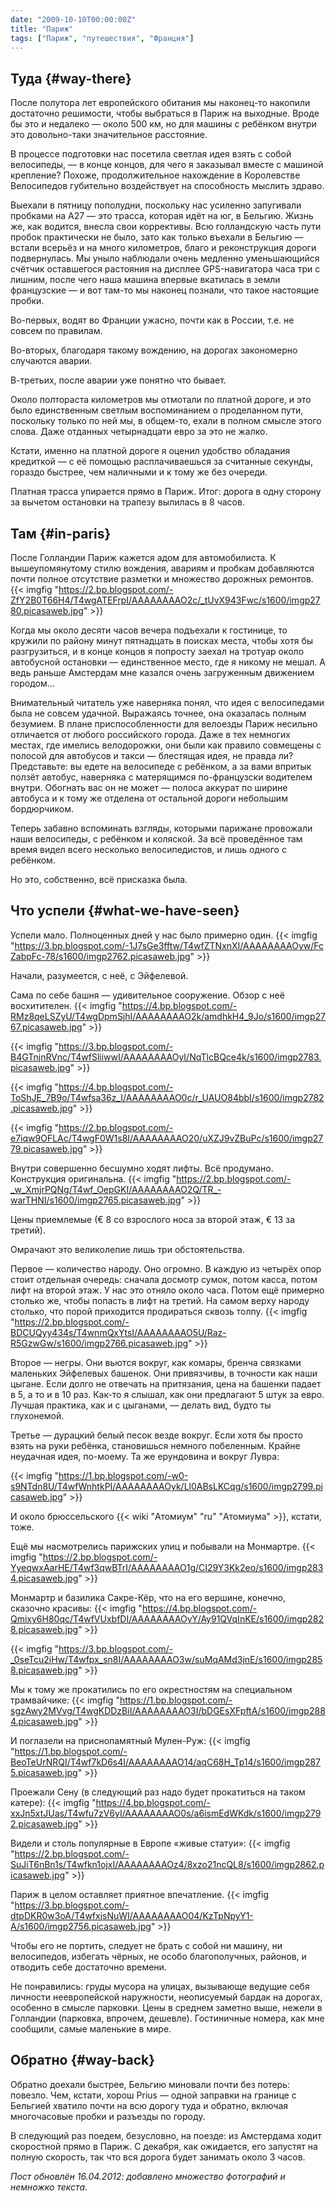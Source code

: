 ```yaml
---
date: "2009-10-10T00:00:00Z"
title: "Париж"
tags: ["Париж", "путешествия", "Франция"]
---
```


## Туда {#way-there}

После полутора лет европейского обитания мы наконец-то накопили достаточно решимости, чтобы выбраться в Париж на выходные. Вроде бы это и недалеко — около 500 км, но для машины с ребёнком внутри это довольно-таки значительное расстояние.

В процессе подготовки нас посетила светлая идея взять с собой велосипеды, — в конце концов, для чего я заказывал вместе с машиной крепление? Похоже, продолжительное нахождение в Королевстве Велосипедов губительно воздействует на способность мыслить здраво.

<!--more-->

Выехали в пятницу пополудни, поскольку нас усиленно запугивали пробками на А27 — это трасса, которая идёт на юг, в Бельгию. Жизнь же, как водится, внесла свои коррективы. Всю голландскую часть пути пробок практически не было, зато как только въехали в Бельгию — встали всерьёз и на много километров, благо и реконструкция дороги подвернулась. Мы уныло наблюдали очень медленно уменьшающийся счётчик оставшегося растояния на дисплее GPS-навигатора часа три с лишним, после чего наша машина впервые вкатилась в земли французские — и вот там-то мы наконец познали, что такое настоящие пробки.

Во-первых, водят во Франции ужасно, почти как в России, т.е. не совсем по правилам.

Во-вторых, благодаря такому вождению, на дорогах закономерно случаются аварии.

В-третьих, после аварии уже понятно что бывает.

Около полтораста километров мы отмотали по платной дороге, и это было единственным светлым воспоминанием о проделанном пути, поскольку только по ней мы, в общем-то, ехали в полном смысле этого слова. Даже отданных четырнадцати евро за это не жалко.

Кстати, именно на платной дороге я оценил удобство обладания кредиткой — с её помощью расплачиваешься за считанные секунды, гораздо быстрее, чем наличными и к тому же без очереди.

Платная трасса упирается прямо в Париж. Итог: дорога в одну сторону за вычетом остановки на трапезу вылилась в 8 часов.

## Там {#in-paris}

После Голландии Париж кажется адом для автомобилиста. К вышеупомянутому стилю вождения, авариям и пробкам добавляются почти полное отсутствие разметки и множество дорожных ремонтов.
{{< imgfig "https://2.bp.blogspot.com/-ZfY2B0T66H4/T4wgATEFrpI/AAAAAAAAO2c/_tUvX943Fwc/s1600/imgp2780.picasaweb.jpg" >}}

Когда мы около десяти часов вечера подъехали к гостинице, то кружили по району минут пятнадцать в поисках места, чтобы хотя бы разгрузиться, и в конце концов я попросту заехал на тротуар около автобусной остановки — единственное место, где я никому не мешал. А ведь раньше Амстердам мне казался очень загруженным движением городом…

Внимательный читатель уже наверняка понял, что идея с велосипедами была не совсем удачной. Выражаясь точнее, она оказалась полным безумием. В плане приспособленности для велоезды Париж несильно отличается от любого российского города. Даже в тех немногих местах, где имелись велодорожки, они были как правило совмещены с полосой для автобусов и такси — блестящая идея, не правда ли? Представьте: вы едете на велосипеде с ребёнком, а за вами впритык ползёт автобус, наверняка с матерящимся по-французски водителем внутри. Обогнать вас он не может — полоса аккурат по ширине автобуса и к тому же отделена от остальной дороги небольшим бордюрчиком.

Теперь забавно вспоминать взгляды, которыми парижане провожали наши велосипеды, с ребёнком и коляской. За всё проведённое там время видел всего несколько велосипедистов, и лишь одного с ребёнком.

Но это, собственно, всё присказка была.

## Что успели {#what-we-have-seen}

Успели мало. Полноценных дней у нас было примерно один.
{{< imgfig "https://3.bp.blogspot.com/-1J7sGe3fftw/T4wfZTNxnXI/AAAAAAAAOyw/FcZabpFc-78/s1600/imgp2762.picasaweb.jpg" >}}

Начали, разумеется, с неё, с Эйфелевой.

Сама по себе башня — удивительное сооружение. Обзор с неё восхитителен.
{{< imgfig "https://4.bp.blogspot.com/-RMz8qeLSZyU/T4wgDpmSjhI/AAAAAAAAO2k/amdhkH4_9Jo/s1600/imgp2767.picasaweb.jpg" >}}

{{< imgfig "https://3.bp.blogspot.com/-B4GTnjnRVnc/T4wfSliiwwI/AAAAAAAAOyI/NqTlcBQce4k/s1600/imgp2783.picasaweb.jpg" >}}

{{< imgfig "https://4.bp.blogspot.com/-ToShJE_7B9o/T4wfsa36z_I/AAAAAAAAO0c/r_UAUO84bbI/s1600/imgp2782.picasaweb.jpg" >}}

{{< imgfig "https://2.bp.blogspot.com/-e7iqw9OFLAc/T4wgF0W1s8I/AAAAAAAAO20/uXZJ9vZBuPc/s1600/imgp2779.picasaweb.jpg" >}}

Внутри совершенно бесшумно ходят лифты. Всё продумано. Конструкция оригинальна.
{{< imgfig "https://2.bp.blogspot.com/-_w_XmjrPQNg/T4wf_OepGKI/AAAAAAAAO2Q/TR_-warTHNI/s1600/imgp2765.picasaweb.jpg" >}}

Цены приемлемые (€ 8 со взрослого носа за второй этаж, € 13 за третий).

Омрачают это великолепие лишь три обстоятельства.

Первое — количество народу. Оно огромно. В каждую из четырёх опор стоит отдельная очередь: сначала досмотр сумок, потом касса, потом лифт на второй этаж. У нас это отняло около часа. Потом ещё примерно столько же, чтобы попасть в лифт на третий. На самом верху народу столько, что порой приходится продираться сквозь толпу.
{{< imgfig "https://2.bp.blogspot.com/-BDCUQyy434s/T4wnmQxYtsI/AAAAAAAAO5U/Raz-R5GzwGw/s1600/imgp2766.picasaweb.jpg" >}}

Второе — негры. Они вьются вокруг, как комары, бренча связками маленьких Эйфелевых башенок. Они привязчивы, в точности как наши цыгане. Если долго не отвечать на притязания, цена на башенки падает в 5, а то и в 10 раз. Как-то я слышал, как они предлагают 5 штук за евро. Лучшая практика, как и с цыганами, — делать вид, будто ты глухонемой.

Третье — дурацкий белый песок везде вокруг. Если хотя бы просто взять на руки ребёнка, становишься немного побеленным. Крайне неудачная идея, по-моему. Та же ерундовина и вокруг Лувра:

{{< imgfig "https://1.bp.blogspot.com/-w0-s9NTdn8U/T4wfWnhtkPI/AAAAAAAAOyk/Ll0ABsLKCqg/s1600/imgp2799.picasaweb.jpg" >}}

И около брюссельского {{< wiki "Атомиум" "ru" "Атомиума" >}}, кстати, тоже.

Ещё мы насмотрелись парижских улиц и побывали на Монмартре.
{{< imgfig "https://2.bp.blogspot.com/-YyeqwxAarHE/T4wf3qwBTrI/AAAAAAAAO1g/CI29Y3Kk2eo/s1600/imgp2834.picasaweb.jpg" >}}

Монмартр и базилика Сакре-Кёр, что на его вершине, конечно, сказочно красивы:
{{< imgfig "https://4.bp.blogspot.com/-Qmixy6H80qc/T4wfVUxbfDI/AAAAAAAAOyY/Ay91QVqInKE/s1600/imgp2828.picasaweb.jpg" >}}

{{< imgfig "https://3.bp.blogspot.com/-_0seTcu2iHw/T4wfpx_sn8I/AAAAAAAAO3w/suMqAMd3jnE/s1600/imgp2858.picasaweb.jpg" >}}

Мы к тому же прокатились по его окрестностям на специальном трамвайчике:
{{< imgfig "https://1.bp.blogspot.com/-sgzAwy2MVvg/T4wgKDDzBiI/AAAAAAAAO3I/bDGEsXFpftA/s1600/imgp2884.picasaweb.jpg" >}}

И поглазели на приснопамятный Мулен-Руж:
{{< imgfig "https://1.bp.blogspot.com/-BeoTeUrNRQI/T4wf7kD6s4I/AAAAAAAAO14/aqC68H_Tp14/s1600/imgp2875.picasaweb.jpg" >}}

Проежали Сену (в следующий раз надо будет прокатиться на таком катере):
{{< imgfig "https://4.bp.blogspot.com/-xxJn5xtJUas/T4wfu7zV6yI/AAAAAAAAO0s/a6ismEdWKdk/s1600/imgp2792.picasaweb.jpg" >}}

Видели и столь популярные в Европе «живые статуи»:
{{< imgfig "https://2.bp.blogspot.com/-SuJiT6nBn1s/T4wfkn1ojxI/AAAAAAAAOz4/8xzo21ncQL8/s1600/imgp2862.picasaweb.jpg" >}}

Париж в целом оставляет приятное впечатление.
{{< imgfig "https://3.bp.blogspot.com/-dtpDKR0w3oA/T4wfxjsNuWI/AAAAAAAAO04/KzTpNpyY1-A/s1600/imgp2756.picasaweb.jpg" >}}

Чтобы его не портить, следует не брать с собой ни машину, ни велосипедов, избегать чёрных, не особо благополучных, районов, и отводить себе достаточно времени.

Не понравились: груды мусора на улицах, вызывающе ведущие себя личности неевропейской наружности, неописуемый бардак на дорогах, особенно в смысле парковки. Цены в среднем заметно выше, нежели в Голландии (парковка, впрочем, дешевле). Гостиничные номера, как мне сообщили, самые маленькие в мире.

## Обратно {#way-back}

Обратно доехали быстрее, Бельгию миновали почти без потерь: повезло. Чем, кстати, хорош Prius — одной заправки на границе с Бельгией хватило почти на всю дорогу туда и обратно, включая многочасовые пробки и разъезды по городу.

В следующий раз поедем, безусловно, на поезде: из Амстердама ходит скоростной прямо в Париж. С декабря, как ожидается, его запустят на полную скорость, так что вся дорога будет занимать около 3 часов.

*Пост обновлён 16.04.2012: добавлено множество фотографий и немножко текста.*
